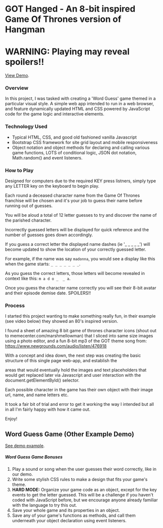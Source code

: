 # GOT Hanged - An 8-bit inspired Game Of Thrones version of Hangman

# WARNING: Playing may reveal spoilers!!
[View Demo](https://gamlilorien.github.io/got-hanged/).

### Overview

In this project, I was tasked with creating a 'Word Guess' game themed in a particular visual style. A simple web app intended to run in a web browser, and feature dynamically updated HTML and CSS powered by JavaScript code for the game logic and interactive elements.

### Technology Used

* Typical HTML, CSS, and good old fashioned vanilla Javascript
* Bootstrap CSS framework for site grid layout and mobile responsiveness
* Object notation and object methods for declaring and calling various game functions, LOTS of conditional logic, JSON dot notation, Math.random() and event listeners.

### How to Play

Designed for computers due to the required KEY press listners, simply type any LETTER key on the keyboard to begin play.

Each round a deceased character name from the Game Of Thrones franchise will be chosen and it's your job to guess their name before running out of guesses.

You will be aloud a total of 12 letter guesses to try and discover the name of the parished character.

Incorrectly guessed letters will be displayed for quick reference and the number of guesses goes down accordingly.

If you guess a correct letter the displayed name dashes (ie '_ _ _ _ _') will become updated to show the location of your correctly guessed letter.

For example, if the name was say `madonna`, you would see a display like this when the game starts: `_ _ _ _ _ _ _`.

As you guess the correct letters, those letters will become revealed in context like this: `m a d o _  _ a`.

Once you guess the character name correctly you will see their 8-bit avatar and their episode demise date. SPOILERS!!

### Process

I started this project wanting to make something really fun, in their example (see video below) they showed an 80's inspired version.

I found a sheet of amazing 8 bit game of thrones character icons (shout out to memecenter.com/marshmellowman) that I sliced into same size images using a photo editor, and a fun 8-bit mp3 of the GOT theme song from: https://www.newgrounds.com/audio/listen/476918

With a concept and idea down, the next step was creating the basic structure of this single page web-app, and establish the <div> areas that would eventually hold the images and text placeholders that would get replaced later via Javascript and user interaction with the document.getElementById() selector.

Each possible character in the game has their own object with their image url, name, and name letters etc.

It took a fair bit of trial and error to get it working the way I intended but all in all I'm fairly happy with how it came out.

Enjoy!

## Word Guess Game (Other Example Demo)

[See demo example](https://youtu.be/W-IJcC4tYFI).

##### Word Guess Game Bonuses

1. Play a sound or song when the user guesses their word correctly, like in our demo.
2. Write some stylish CSS rules to make a design that fits your game's theme.
3. **HARD MODE:** Organize your game code as an object, except for the key events to get the letter guessed. This will be a challenge if you haven't coded with JavaScript before, but we encourage anyone already familiar with the language to try this out.
4. Save your whole game and its properties in an object.
5. Save any of your game's functions as methods, and call them underneath your object declaration using event listeners.
